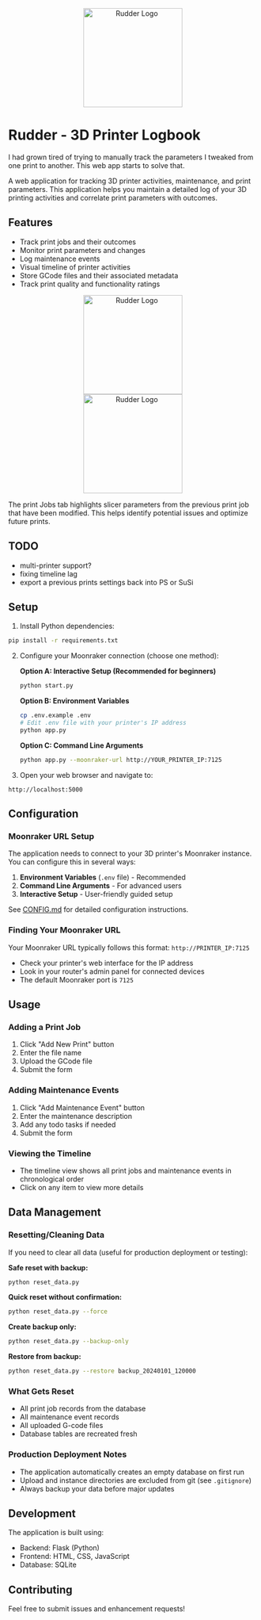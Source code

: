 

<div align="center">
  <img src="https://imgur.com/Hfeyj4b.png" alt="Rudder Logo" width="200"/>
</div>

# Rudder - 3D Printer Logbook

I had grown tired of trying to manually track the parameters I tweaked from one print to another. This web app starts to solve that.

A web application for tracking 3D printer activities, maintenance, and print parameters. This application helps you maintain a detailed log of your 3D printing activities and correlate print parameters with outcomes.

## Features

- Track print jobs and their outcomes
- Monitor print parameters and changes
- Log maintenance events
- Visual timeline of printer activities
- Store GCode files and their associated metadata
- Track print quality and functionality ratings

<div align="center">
  <img src="https://imgur.com/gEMzMEN" alt="Rudder Logo" width="200"/>
</div>

<div align="center">
  <img src="https://imgur.com/PKjq2i3" alt="Rudder Logo" width="200"/>
</div>

The print Jobs tab highlights slicer parameters from the previous print job that have been modified. This helps identify potential issues and optimize future prints.

## TODO

- multi-printer support?
- fixing timeline lag
- export a previous prints settings back into PS or SuSi


## Setup

1. Install Python dependencies:
```bash
pip install -r requirements.txt
```

2. Configure your Moonraker connection (choose one method):

   **Option A: Interactive Setup (Recommended for beginners)**
   ```bash
   python start.py
   ```

   **Option B: Environment Variables**
   ```bash
   cp .env.example .env
   # Edit .env file with your printer's IP address
   python app.py
   ```

   **Option C: Command Line Arguments**
   ```bash
   python app.py --moonraker-url http://YOUR_PRINTER_IP:7125
   ```

3. Open your web browser and navigate to:
```
http://localhost:5000
```

## Configuration

### Moonraker URL Setup

The application needs to connect to your 3D printer's Moonraker instance. You can configure this in several ways:

1. **Environment Variables** (`.env` file) - Recommended
2. **Command Line Arguments** - For advanced users
3. **Interactive Setup** - User-friendly guided setup

See [CONFIG.md](CONFIG.md) for detailed configuration instructions.

### Finding Your Moonraker URL

Your Moonraker URL typically follows this format: `http://PRINTER_IP:7125`

- Check your printer's web interface for the IP address
- Look in your router's admin panel for connected devices
- The default Moonraker port is `7125`

## Usage

### Adding a Print Job
1. Click "Add New Print" button
2. Enter the file name
3. Upload the GCode file
4. Submit the form

### Adding Maintenance Events
1. Click "Add Maintenance Event" button
2. Enter the maintenance description
3. Add any todo tasks if needed
4. Submit the form

### Viewing the Timeline
- The timeline view shows all print jobs and maintenance events in chronological order
- Click on any item to view more details

## Data Management

### Resetting/Cleaning Data

If you need to clear all data (useful for production deployment or testing):

**Safe reset with backup:**
```bash
python reset_data.py
```

**Quick reset without confirmation:**
```bash
python reset_data.py --force
```

**Create backup only:**
```bash
python reset_data.py --backup-only
```

**Restore from backup:**
```bash
python reset_data.py --restore backup_20240101_120000
```

### What Gets Reset
- All print job records from the database
- All maintenance event records
- All uploaded G-code files
- Database tables are recreated fresh

### Production Deployment Notes
- The application automatically creates an empty database on first run
- Upload and instance directories are excluded from git (see `.gitignore`)
- Always backup your data before major updates

## Development

The application is built using:
- Backend: Flask (Python)
- Frontend: HTML, CSS, JavaScript
- Database: SQLite

## Contributing

Feel free to submit issues and enhancement requests!

